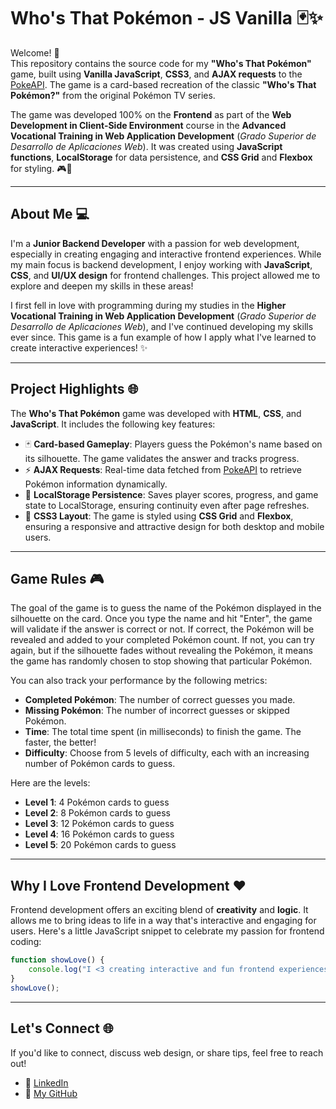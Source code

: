 # Who's That Pokémon - JS Vanilla 🃏✨

Welcome! 👋  
This repository contains the source code for my **"Who's That Pokémon"** game, built using **Vanilla JavaScript**, **CSS3**, and **AJAX requests** to the [PokeAPI](https://pokeapi.co/). The game is a card-based recreation of the classic **"Who's That Pokémon?"** from the original Pokémon TV series.

The game was developed 100% on the **Frontend** as part of the **Web Development in Client-Side Environment** course in the **Advanced Vocational Training in Web Application Development** (*Grado Superior de Desarrollo de Aplicaciones Web*). It was created using **JavaScript functions**, **LocalStorage** for data persistence, and **CSS Grid** and **Flexbox** for styling. 🎮🌟

---

## About Me 💻

I'm a **Junior Backend Developer** with a passion for web development, especially in creating engaging and interactive frontend experiences. While my main focus is backend development, I enjoy working with **JavaScript**, **CSS**, and **UI/UX design** for frontend challenges. This project allowed me to explore and deepen my skills in these areas!

I first fell in love with programming during my studies in the **Higher Vocational Training in Web Application Development** (*Grado Superior de Desarrollo de Aplicaciones Web*), and I've continued developing my skills ever since. This game is a fun example of how I apply what I've learned to create interactive experiences! ✨

---

## Project Highlights 🌐

The **Who's That Pokémon** game was developed with **HTML**, **CSS**, and **JavaScript**. It includes the following key features:

- 🃏 **Card-based Gameplay**: Players guess the Pokémon's name based on its silhouette. The game validates the answer and tracks progress.
- ⚡ **AJAX Requests**: Real-time data fetched from [PokeAPI](https://pokeapi.co/) to retrieve Pokémon information dynamically.
- 💾 **LocalStorage Persistence**: Saves player scores, progress, and game state to LocalStorage, ensuring continuity even after page refreshes.
- 🎨 **CSS3 Layout**: The game is styled using **CSS Grid** and **Flexbox**, ensuring a responsive and attractive design for both desktop and mobile users.

---

## Game Rules 🎮

The goal of the game is to guess the name of the Pokémon displayed in the silhouette on the card. Once you type the name and hit "Enter", the game will validate if the answer is correct or not. If correct, the Pokémon will be revealed and added to your completed Pokémon count. If not, you can try again, but if the silhouette fades without revealing the Pokémon, it means the game has randomly chosen to stop showing that particular Pokémon.

You can also track your performance by the following metrics:

- **Completed Pokémon**: The number of correct guesses you made.
- **Missing Pokémon**: The number of incorrect guesses or skipped Pokémon.
- **Time**: The total time spent (in milliseconds) to finish the game. The faster, the better!
- **Difficulty**: Choose from 5 levels of difficulty, each with an increasing number of Pokémon cards to guess.

Here are the levels:

- **Level 1**: 4 Pokémon cards to guess
- **Level 2**: 8 Pokémon cards to guess
- **Level 3**: 12 Pokémon cards to guess
- **Level 4**: 16 Pokémon cards to guess
- **Level 5**: 20 Pokémon cards to guess

---

## Why I Love Frontend Development ❤️

Frontend development offers an exciting blend of **creativity** and **logic**. It allows me to bring ideas to life in a way that's interactive and engaging for users. Here's a little JavaScript snippet to celebrate my passion for frontend coding:

```javascript
function showLove() {
    console.log("I <3 creating interactive and fun frontend experiences! 🎮💻");
}
showLove();
```
---

## Let's Connect 🌐

If you'd like to connect, discuss web design, or share tips, feel free to reach out!

- 💼 [LinkedIn](https://www.linkedin.com/in/christian-m-gp/)  
- 🌟 [My GitHub](https://github.com/Christian-Gimenez-WebDev](https://github.com/Christian-Gimenez)) 
